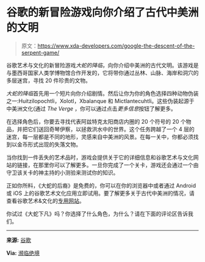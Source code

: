 # 谷歌的新冒险游戏向你介绍了古代中美洲的文明

> 原文：<https://www.xda-developers.com/google-the-descent-of-the-serpent-game/>

谷歌艺术与文化的新冒险游戏*大蛇的降临*，向你介绍中美洲的古代文明。该游戏是与墨西哥国家人类学博物馆合作开发的，它将带你通过丛林、山脉、海岸和洞穴的多层迷宫，寻找 20 件珍贵的文物。

*大蛇的降临*首先用一个短片向你介绍剧情。然后让你为你的角色选择四种动物伪装之一:Huitzilopochtli，Xolotl，Xbalanque 和 Mictlantecuhtli。这些伪装起源于中美洲文化(通过 *The Verge* ，你可以通过点击*更多信息*按钮了解更多。

在选择角色后，你要去寻找代表阿兹特克太阳商店内圈的 20 个符号的 20 个物品，并把它们送回奇琴伊察，以拯救洪水中的世界。这个任务跨越了一个 4 层的迷宫，每一层都是不同的地形，灵感来自中美洲的风景。在每一关中，你都必须找到以金币形式出现的失落文物。

当你找到一件丢失的艺术品时，游戏会提供关于它的详细信息和谷歌艺术与文化网站的链接，在那里你可以了解更多。一旦你完成了一个关卡，游戏还会通过一个由守卫该关卡的神主持的小测验来测试你的知识。

正如你所料，《大蛇的后裔》是免费的，你可以在你的浏览器中或者通过 Android 或 iOS 上的谷歌艺术文化应用立即试用。要了解更多关于古代中美洲的情况，请查看谷歌艺术&文化的[专用网站](https://artsandculture.google.com/project/ancient-mesoamerica)。

你试过《大蛇下凡》吗？你选择了什么角色，为什么？请在下面的评论区告诉我们。

* * *

**来源:** [谷歌](https://blog.google/outreach-initiatives/arts-culture/play-the-descent-of-the-serpent-the-first-video-game-from-google-arts-culture/)

**Via:** [濒临绝境](https://www.theverge.com/2022/9/22/23367413/google-arts-culture-educational-game-ancient-mesoamerica-descent-of-the-serpent)